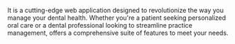 It is a cutting-edge web application designed to revolutionize the way you manage your dental health. Whether you're a patient seeking personalized oral care or a dental professional looking to streamline practice management, offers a comprehensive suite of features to meet your needs.
